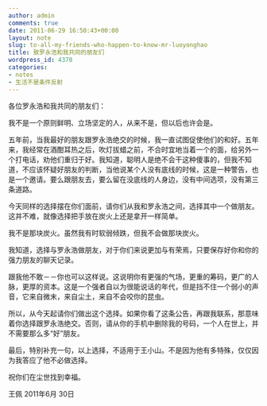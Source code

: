 ```yaml
---
author: admin
comments: true
date: 2011-06-29 16:50:43+00:00
layout: note
slug: to-all-my-friends-who-happen-to-know-mr-luoyonghao
title: 致罗永浩和我共同的朋友们
wordpress_id: 4370
categories:
- notes
- 生活不是条件反射
---
```


各位罗永浩和我共同的朋友们：

我不是一个原则鲜明、立场坚定的人，从来不是，但以后也许会是。

五年前，当我最好的朋友跟罗永浩绝交的时候，我一直试图促使他们的和好。五年来，我经常在酒酣耳热之后，吹灯拔蜡之前，不合时宜地当着一个的面，给另外一个打电话，劝他们重归于好。我知道，聪明人是绝不会干这种傻事的，但我不知道，不应该怀疑好朋友的判断，当他说某个人没有底线的时候，这是一种警告，也是一个邀请。要么跟朋友去，要么留在没底线的人身边，没有中间选项，没有第三条道路。

今天同样的选择摆在你们面前，请你们从我和罗永浩之间，选择其中一个做朋友。这并不难，就像选择把手放在炭火上还是拿开一样简单。

我不是那块炭火。虽然我有时软弱倾跌，但我不会做那块炭火。

我知道，选择与罗永浩做朋友，对于你们来说更加与有荣焉，只要保存好你和你的强力朋友的聊天记录。

跟我他不敢－－你也可以这样说。这说明你有更强的气场，更重的筹码，更广的人脉，更厚的资本。这是一个强者自以为很能说话的年代，但是挡不住一个弱小的声音，它来自微末，来自尘土，来自不会咬你的昆虫。

所以，从今天起请你们做出这个选择。如果你看了这条公告，再跟我联系，那意味着你选择跟罗永浩绝交。否则，请从你的手机中删除我的号码，一个人在世上，并不需要那么多“好”朋友。

最后，特别补充一句，以上选择，不适用于王小山。不是因为他有多特殊，仅仅因为我答应了他不必做选择。

祝你们在尘世找到幸福。

王佩
2011年6月 30日


